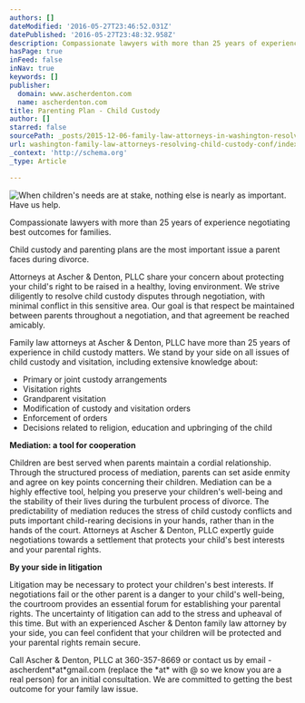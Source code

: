 ```yaml
---
authors: []
dateModified: '2016-05-27T23:46:52.031Z'
datePublished: '2016-05-27T23:48:32.958Z'
description: Compassionate lawyers with more than 25 years of experience negotiating best outcomes for families.
hasPage: true
inFeed: false
inNav: true
keywords: []
publisher:
  domain: www.ascherdenton.com
  name: ascherdenton.com
title: Parenting Plan - Child Custody
author: []
starred: false
sourcePath: _posts/2015-12-06-family-law-attorneys-in-washington-resolve-child-custody-con.md
url: washington-family-law-attorneys-resolving-child-custody-conf/index.html
_context: 'http://schema.org'
_type: Article

---
```

![When children's needs are at stake, nothing else is nearly as important. Have us help.](https://the-grid-user-content.s3-us-west-2.amazonaws.com/906d05e2-8a18-448c-8233-8eb135839ba9.jpg)

Compassionate lawyers with more than 25 years of experience negotiating best outcomes for families.

Child custody and parenting plans are the most important issue a parent faces during divorce.

Attorneys at Ascher & Denton, PLLC share your concern about protecting your child's right to be raised in a healthy, loving environment. We strive diligently to resolve child custody disputes through negotiation, with minimal conflict in this sensitive area. Our goal is that respect be maintained between parents throughout a negotiation, and that agreement be reached amicably.

Family law attorneys at Ascher & Denton, PLLC have more than 25 years of experience in child custody matters. We stand by your side on all issues of child custody and visitation, including extensive knowledge about:

* Primary or joint custody arrangements
* Visitation rights
* Grandparent visitation
* Modification of custody and visitation orders
* Enforcement of orders
* Decisions related to religion, education and upbringing of the child

**Mediation: a tool for cooperation**

Children are best served when parents maintain a cordial relationship. Through the structured process of mediation, parents can set aside enmity and agree on key points concerning their children. Mediation can be a highly effective tool, helping you preserve your children's well-being and the stability of their lives during the turbulent process of divorce. The predictability of mediation reduces the stress of child custody conflicts and puts important child-rearing decisions in your hands, rather than in the hands of the court. Attorneys at Ascher & Denton, PLLC expertly guide negotiations towards a settlement that protects your child's best interests and your parental rights.

**By your side in litigation**

Litigation may be necessary to protect your children's best interests. If negotiations fail or the other parent is a danger to your child's well-being, the courtroom provides an essential forum for establishing your parental rights. The uncertainty of litigation can add to the stress and upheaval of this time. But with an experienced Ascher & Denton family law attorney by your side, you can feel confident that your children will be protected and your parental rights remain secure.

Call Ascher & Denton, PLLC at 360-357-8669 or contact us by email -ascherdent\*at\*gmail.com (replace the \*at\* with @ so we know you are a real person) for an initial consultation. We are committed to getting the best outcome for your family law issue.